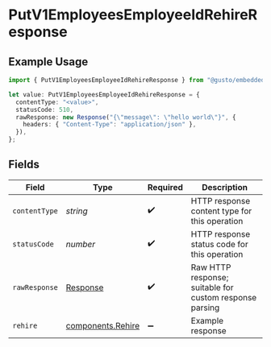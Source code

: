 # PutV1EmployeesEmployeeIdRehireResponse

## Example Usage

```typescript
import { PutV1EmployeesEmployeeIdRehireResponse } from "@gusto/embedded-api/models/operations/putv1employeesemployeeidrehire.js";

let value: PutV1EmployeesEmployeeIdRehireResponse = {
  contentType: "<value>",
  statusCode: 510,
  rawResponse: new Response("{\"message\": \"hello world\"}", {
    headers: { "Content-Type": "application/json" },
  }),
};
```

## Fields

| Field                                                                 | Type                                                                  | Required                                                              | Description                                                           |
| --------------------------------------------------------------------- | --------------------------------------------------------------------- | --------------------------------------------------------------------- | --------------------------------------------------------------------- |
| `contentType`                                                         | *string*                                                              | :heavy_check_mark:                                                    | HTTP response content type for this operation                         |
| `statusCode`                                                          | *number*                                                              | :heavy_check_mark:                                                    | HTTP response status code for this operation                          |
| `rawResponse`                                                         | [Response](https://developer.mozilla.org/en-US/docs/Web/API/Response) | :heavy_check_mark:                                                    | Raw HTTP response; suitable for custom response parsing               |
| `rehire`                                                              | [components.Rehire](../../models/components/rehire.md)                | :heavy_minus_sign:                                                    | Example response                                                      |